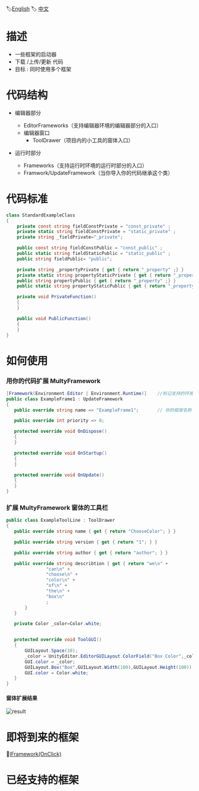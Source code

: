 🏷[English](https://github.com/OnClick9927/MutiFramework/blob/master/README.md) 🏷 [中文](https://github.com/OnClick9927/MutiFramework/blob/master/%E8%AF%BB%E6%88%91.md)
# 描述  
* 一些框架的启动器   
*  下载 /上传/更新 代码
* 目标 : 同时使用多个框架

# 代码结构
* 编辑器部分
  * EditorFrameworks（支持编辑器环境的编辑器部分的入口）
  * 编辑器窗口
    * ToolDrawer（项目内的小工具的窗体入口）
   
* 运行时部分
  * Frameworks（支持运行时环境的运行时部分的入口）
  * Framwork/UpdateFramework（当你导入你的代码继承这个类）

# 代码标准
``` csharp
class StandardExampleClass
{
    private const string fieldConstPrivate = "const_private" ;
    private static string fieldConstPrivate = "static_private" ;
    private string _fieldPrivate="_private";

    public const string fieldConstPublic = "const_public" ;
    public static string fieldStaticPublic = "static_public" ;
    public string fieldPublic= "public";

    private string _propertyPrivate { get { return "_property" ;} }
    private static string propertyStaticPrivate { get { return "_property" ;} }
    public string propertyPublic { get { return "_property" ;} }
    public static string propertyStaticPublic { get { return "_property" ;} }

    private void PrivateFunction()
    {
    }

    public void PublicFunction()
    {
    }
}
```


# 如何使用
 ### 用你的代码扩展 MultyFramework
 ``` csharp
 [Framework(Environment.Editor | Environment.Runtime)]    //标记支持的环境
public class ExampleFrame1 : UpdateFramework
{
    public override string name => "ExampleFrame1";       // 你的框架名称

    public override int priority => 8;            

    protected override void OnDispose()
    {    
    }

    protected override void OnStartup()
    {   
    }

    protected override void OnUpdate()
    {   
    }
}
 ```
  ### 扩展 MultyFramework 窗体的工具栏
 ``` csharp
public class ExampleToolLine : ToolDrawer
{
    public override string name { get { return "ChooseColor"; } }

    public override string version { get { return "1"; } }

    public override string author { get { return "author"; } }

    public override string describtion { get { return "we\n" +
                "can\n" +
                "choose\n" +
                "color\n" +
                "of\n" +
                "the\n" +
                "box\n"
                ;
        }
    }

    private Color _color=Color.white;


    protected override void ToolGUI()
    {
        GUILayout.Space(10);
        _color = UnityEditor.EditorGUILayout.ColorField("Box Color",_color);
        GUI.color = _color;
        GUILayout.Box("Box",GUILayout.Width(100),GUILayout.Height(100));
        GUI.color = Color.white;
    }
}
 ```
 
 #### 窗体扩展结果
 ![result](http://file.liangxiegame.com/8d019686-a36b-4930-89ea-8b7c469863bb.png)

# 即将到来的框架
🥚[IFramework(OnClick)](https://github.com/OnClick9927/IFramework)

# 已经支持的框架


  


